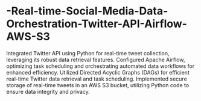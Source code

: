 # -Real-time-Social-Media-Data-Orchestration-Twitter-API-Airflow-AWS-S3

Integrated Twitter API using Python for real-time tweet collection, leveraging its robust data retrieval features.
Configured Apache Airflow, optimizing task scheduling and orchestrating automated data workflows for enhanced efficiency.
Utilized Directed Acyclic Graphs (DAGs) for efficient real-time Twitter data retrieval and task scheduling.
Implemented secure storage of real-time tweets in an AWS S3 bucket, utilizing Python code to ensure data integrity and privacy.
